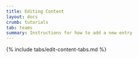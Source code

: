 ```yaml
---
title: Editing Content
layout: docs
crumb: tutorials
tab: teams
summary: Instructions for how to add a new entry
---
```


{% include tabs/edit-content-tabs.md %}
